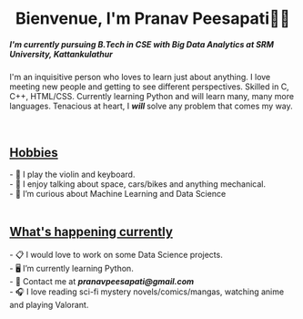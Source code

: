 <h1 align="center">Bienvenue, I'm Pranav Peesapati👋🏻</h1>
<h5>I'm currently pursuing B.Tech in CSE with Big Data Analytics at SRM University, Kattankulathur</h3>
<p >I'm an inquisitive person who loves to learn just about anything. I love meeting new people and getting to see different perspectives. Skilled in C, C++, HTML/CSS. Currently learning Python and will learn many, many more languages. Tenacious at heart, I <strong><i> will </i></strong> solve any problem that comes my way.</p> <br>
    
<h2><u> Hobbies </u></h2>
- 🎻 I play the violin and keyboard.<br>
- 💬 I enjoy talking about space, cars/bikes and anything mechanical.<br>
- 💭 I’m curious about Machine Learning and Data Science <br><br>
 
<h2><u>What's happening currently</u></h2>
- 📋 I would love to work on some Data Science projects.<br>
- 🖥️ I’m currently learning Python.<br>
- 📧 Contact me at <strong> <i> pranavpeesapati@gmail.com </i> </strong> <br>
- 🎧 I love reading sci-fi mystery novels/comics/mangas, watching anime and playing Valorant.
   </p>
